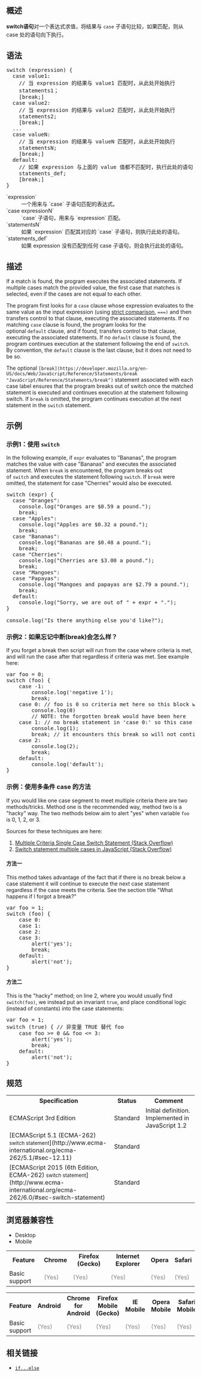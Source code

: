 ## 概述

<span style="font-size: 14px; line-height: 1.5;">**switch语句**对一个表达式求值，将结果与 `case` 子语句比较，如果匹配，则从 case 处的语句向下执行。</span>

## 语法

<pre class="syntaxbox">switch (expression) {
  case value1:
    // 当 expression 的结果与 value1 匹配时，从此处开始执行
    statements1；
    [break;]
  case value2:
    // 当 expression 的结果与 value2 匹配时，从此处开始执行
    statements2;
    [break;]
  ...
  case valueN:
    // 当 expression 的结果与 valueN 匹配时，从此处开始执行
    statementsN;
    [break;]
  default:
    // 如果 expression 与上面的 value 值都不匹配时，执行此处的语句
    statements_def;
    [break;]
}</pre>

<dl>

<dt>`expression`</dt>

<dd>一个用来与 `case` 子语句匹配的表达式。</dd>

<dt>`case expressionN`</dt>

<dd>`case` 子语句，用来与 `expression` 匹配。</dd>

<dt>`statementsN`</dt>

<dd>如果 `expression` 匹配其对应的 `case` 子语句，则执行此处的语句。</dd>

<dt>`statements_def`</dt>

<dd>如果 expression 没有匹配到任何 case 子语句，则会执行此处的语句。</dd>

</dl>

## 描述

If a match is found, the program executes the associated statements. If multiple cases match the provided value, the first case that matches is selected, even if the cases are not equal to each other.

The program first looks for a `case` clause whose expression evaluates to the same value as the input expression (using [strict comparison](https://developer.mozilla.org/en-US/docs/Web/JavaScript/Reference/Operators/Comparison_Operators), `===)` and then transfers control to that clause, executing the associated statements. If no matching `case` clause is found, the program looks for the optional `default` clause, and if found, transfers control to that clause, executing the associated statements. If no `default` clause is found, the program continues execution at the statement following the end of `switch`. By convention, the `default` clause is the last clause, but it does not need to be so.

The optional `[break](https://developer.mozilla.org/en-US/docs/Web/JavaScript/Reference/Statements/break "JavaScript/Reference/Statements/break")` statement associated with each case label ensures that the program breaks out of switch once the matched statement is executed and continues execution at the statement following switch. If `break` is omitted, the program continues execution at the next statement in the `switch` statement.

## 示例

### 示例1：使用 `switch`

In the following example, if `expr` evaluates to "Bananas", the program matches the value with case "Bananas" and executes the associated statement. When `break` is encountered, the program breaks out of `switch` and executes the statement following `switch`. If `break` were omitted, the statement for case "Cherries" would also be executed.

<pre class="brush: js">switch (expr) {
  case "Oranges":
    console.log("Oranges are $0.59 a pound.");
    break;
  case "Apples":
    console.log("Apples are $0.32 a pound.");
    break;
  case "Bananas":
    console.log("Bananas are $0.48 a pound.");
    break;
  case "Cherries":
    console.log("Cherries are $3.00 a pound.");
    break;
  case "Mangoes":
  case "Papayas":
    console.log("Mangoes and papayas are $2.79 a pound.");
    break;
  default:
    console.log("Sorry, we are out of " + expr + ".");
}

console.log("Is there anything else you'd like?");
</pre>

### 示例2：如果忘记中断(break)会怎么样？

If you forget a break then script will run from the case where criteria is met, and will run the case after that regardless if criteria was met. See example here:

<pre class="brush: js">var foo = 0;
switch (foo) {
    case -1:
        console.log('negative 1');
        break;
    case 0: // foo is 0 so criteria met here so this block will run
        console.log(0)
        // NOTE: the forgotten break would have been here
    case 1: // no break statement in 'case 0:' so this case will run as well
        console.log(1);
        break; // it encounters this break so will not continue into 'case 2:'
    case 2:
        console.log(2);
        break;
    default:
        console.log('default');
}</pre>

### 示例：使用多条件 case 的方法

If you would like one case segment to meet multiple criteria there are two methods/tricks. Method one is the recommended way, method two is a "hacky" way. The two methods below aim to alert "yes" when variable `foo` is 0, 1, 2, or 3.

Sources for these techniques are here:

1.  [Multiple Criteria Single Case Switch Statement (Stack Overflow)](http://stackoverflow.com/questions/21808543/multple-cripteria-single-case-switch-statement)
2.  [Switch statement multiple cases in JavaScript (Stack Overflow)](http://stackoverflow.com/questions/13207927/switch-statement-multiple-cases-in-javascript)

#### 方法一

This method takes advantage of the fact that if there is no break below a case statement it will continue to execute the next case statement regardless if the case meets the criteria. See the section title "What happens if I forgot a break?"

<pre class="brush: js">var foo = 1;
switch (foo) {
    case 0:
    case 1:
    case 2:
    case 3:
        alert('yes');
        break;
    default:
        alert('not');
}</pre>

#### 方法二

This is the "hacky" method; on line 2, where you would usually find `switch(foo)`, we instead put an invariant `true`, and place conditional logic (instead of constants) into the case statements:

<pre class="brush: js">var foo = 1;
switch (true) { // 非变量 TRUE 替代 foo
    case foo >= 0 && foo <= 3:
        alert('yes');
        break;
    default:
        alert('not');
}</pre>

## 规范

<table class="standard-table">

<tbody>

<tr>

<th scope="col">Specification</th>

<th scope="col">Status</th>

<th scope="col">Comment</th>

</tr>

<tr>

<td>ECMAScript 3rd Edition</td>

<td>Standard</td>

<td>Initial definition.  
Implemented in JavaScript 1.2</td>

</tr>

<tr>

<td>[ECMAScript 5.1 (ECMA-262)  
<small lang="zh-CN">switch statement</small>](http://www.ecma-international.org/ecma-262/5.1/#sec-12.11)</td>

<td><span class="spec-Standard">Standard</span></td>

<td> </td>

</tr>

<tr>

<td>[ECMAScript 2015 (6th Edition, ECMA-262)  
<small lang="zh-CN">switch statement</small>](http://www.ecma-international.org/ecma-262/6.0/#sec-switch-statement)</td>

<td><span class="spec-Standard">Standard</span></td>

<td> </td>

</tr>

</tbody>

</table>

## 浏览器兼容性

<div class="htab"><a name="AutoCompatibilityTable" id="AutoCompatibilityTable"></a>

*   <a>Desktop</a>
*   <a>Mobile</a>

</div>

<div id="compat-desktop">

<table class="compat-table">

<tbody>

<tr>

<th>Feature</th>

<th>Chrome</th>

<th>Firefox (Gecko)</th>

<th>Internet Explorer</th>

<th>Opera</th>

<th>Safari</th>

</tr>

<tr>

<td>Basic support</td>

<td><span title="Please update this with the earliest version of support." style="color: #888;">(Yes)</span></td>

<td><span title="Please update this with the earliest version of support." style="color: #888;">(Yes)</span></td>

<td><span title="Please update this with the earliest version of support." style="color: #888;">(Yes)</span></td>

<td><span title="Please update this with the earliest version of support." style="color: #888;">(Yes)</span></td>

<td><span title="Please update this with the earliest version of support." style="color: #888;">(Yes)</span></td>

</tr>

</tbody>

</table>

</div>

<div id="compat-mobile">

<table class="compat-table">

<tbody>

<tr>

<th>Feature</th>

<th>Android</th>

<th>Chrome for Android</th>

<th>Firefox Mobile (Gecko)</th>

<th>IE Mobile</th>

<th>Opera Mobile</th>

<th>Safari Mobile</th>

</tr>

<tr>

<td>Basic support</td>

<td><span title="Please update this with the earliest version of support." style="color: #888;">(Yes)</span></td>

<td><span title="Please update this with the earliest version of support." style="color: #888;">(Yes)</span></td>

<td><span title="Please update this with the earliest version of support." style="color: #888;">(Yes)</span></td>

<td><span title="Please update this with the earliest version of support." style="color: #888;">(Yes)</span></td>

<td><span title="Please update this with the earliest version of support." style="color: #888;">(Yes)</span></td>

<td><span title="Please update this with the earliest version of support." style="color: #888;">(Yes)</span></td>

</tr>

</tbody>

</table>

</div>

## 相关链接

*   [`if...else`](/zh-CN/docs/Web/JavaScript/Reference/Statements/if...else)